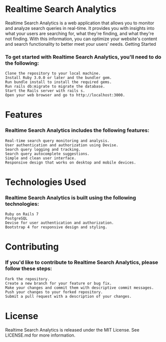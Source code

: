 # Realtime Search Analytics

Realtime Search Analytics is a web application that allows you to monitor and analyze search queries in real-time. It provides you with insights into what your users are searching for, what they're finding, and what they're not finding. With this information, you can optimize your website's content and search functionality to better meet your users' needs.
Getting Started

### To get started with Realtime Search Analytics, you'll need to do the following:

    Clone the repository to your local machine.
    Install Ruby 3.0.0 or later and the bundler gem.
    Run bundle install to install the required gems.
    Run rails db:migrate to migrate the database.
    Start the Rails server with rails s.
    Open your web browser and go to http://localhost:3000.

# Features

### Realtime Search Analytics includes the following features:

    Real-time search query monitoring and analysis.
    User authentication and authorization using Devise.
    Search query logging and tracking.
    Search query autocomplete suggestions.
    Simple and clean user interface.
    Responsive design that works on desktop and mobile devices.

# Technologies Used

### Realtime Search Analytics is built using the following technologies:

    Ruby on Rails 7
    PostgreSQL 
    Devise for user authentication and authorization.
    Bootstrap 4 for responsive design and styling.

# Contributing

### If you'd like to contribute to Realtime Search Analytics, please follow these steps:

    Fork the repository.
    Create a new branch for your feature or bug fix.
    Make your changes and commit them with descriptive commit messages.
    Push your changes to your forked repository.
    Submit a pull request with a description of your changes.

# License

Realtime Search Analytics is released under the MIT License. See LICENSE.md for more information.

